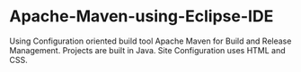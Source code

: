 # Apache-Maven-using-Eclipse-IDE
Using Configuration oriented build tool Apache Maven for Build and Release Management.
Projects are built in Java.
Site Configuration uses HTML and CSS.

